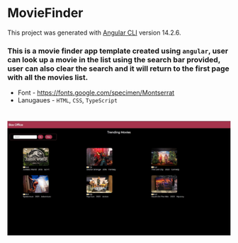 # MovieFinder

This project was generated with [Angular CLI](https://github.com/angular/angular-cli) version 14.2.6.

### This is a movie finder app template created using `angular`, user can look up a movie in the list using the search bar provided, user can also clear the search and it will return to the first page with all the movies list. 
- Font - https://fonts.google.com/specimen/Montserrat
- Lanugaues - `HTML`, `CSS`, `TypeScript`
#
<img src="movie.jpg" alt="Preview">

